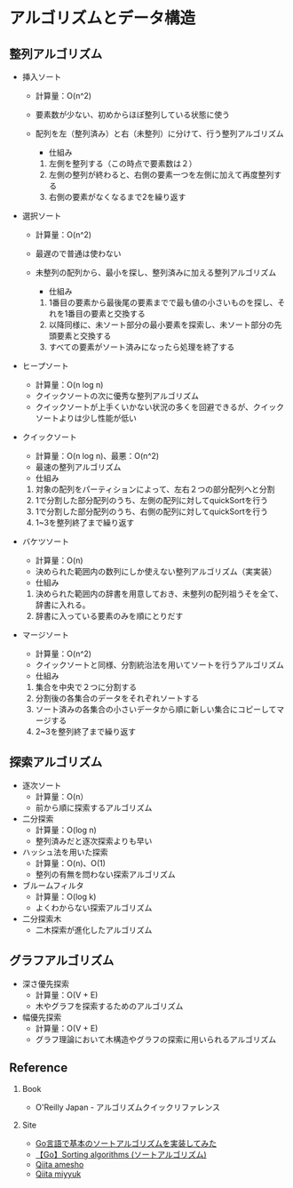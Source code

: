 # アルゴリズムとデータ構造

## 整列アルゴリズム

- 挿入ソート

  - 計算量：O(n^2)

  - 要素数が少ない、初めからほぼ整列している状態に使う

  - 配列を左（整列済み）と右（未整列）に分けて、行う整列アルゴリズム

    - 仕組み

    1. 左側を整列する（この時点で要素数は２）
    2. 左側の整列が終わると、右側の要素一つを左側に加えて再度整列する
    3. 右側の要素がなくなるまで2を繰り返す

- 選択ソート

  - 計算量：O(n^2)

  - 最遅ので普通は使わない

  - 未整列の配列から、最小を探し、整列済みに加える整列アルゴリズム

    - 仕組み

    1. 1番目の要素から最後尾の要素までで最も値の小さいものを探し、それを1番目の要素と交換する
    2. 以降同様に、未ソート部分の最小要素を探索し、未ソート部分の先頭要素と交換する
    3. すべての要素がソート済みになったら処理を終了する

- ヒープソート

  - 計算量：O(n log n)
  - クイックソートの次に優秀な整列アルゴリズム
  - クイックソートが上手くいかない状況の多くを回避できるが、クイックソートよりは少し性能が低い

- クイックソート

  - 計算量：O(n log n)、最悪：O(n^2)
  - 最速の整列アルゴリズム
  - 仕組み

  1. 対象の配列をパーティションによって、左右２つの部分配列へと分割
  2. 1で分割した部分配列のうち、左側の配列に対してquickSortを行う
  3. 1で分割した部分配列のうち、右側の配列に対してquickSortを行う
  4. 1~3を整列終了まで繰り返す

- バケツソート

  - 計算量：O(n)
  - 決められた範囲内の数列にしか使えない整列アルゴリズム（実実装）
  - 仕組み

  1. 決められた範囲内の辞書を用意しておき、未整列の配列祖うそを全て、辞書に入れる。
  2. 辞書に入っている要素のみを順にとりだす

- マージソート

  - 計算量：O(n^2)
  - クイックソートと同様、分割統治法を用いてソートを行うアルゴリズム
  - 仕組み

  1. 集合を中央で２つに分割する
  2. 分割後の各集合のデータをそれぞれソートする
  3. ソート済みの各集合の小さいデータから順に新しい集合にコピーしてマージする
  4. 2~3を整列終了まで繰り返す



## 探索アルゴリズム

- 逐次ソート
  - 計算量：O(n）
  - 前から順に探索するアルゴリズム
- 二分探索
  - 計算量：O(log n)
  - 整列済みだと逐次探索よりも早い
- ハッシュ法を用いた探索
  - 計算量：O(n)、O(1)
  - 整列の有無を問わない探索アルゴリズム
- ブルームフィルタ
  - 計算量：O(log k)
  - よくわからない探索アルゴリズム
- 二分探索木
  - 二木探索が進化したアルゴリズム



## グラフアルゴリズム

- 深さ優先探索
  - 計算量：O(V + E)
  - 木やグラフを探索するためのアルゴリズム
- 幅優先探索
  - 計算量：O(V + E)
  - グラフ理論において木構造やグラフの探索に用いられるアルゴリズム


## Reference

1. Book
   - O'Reilly Japan - アルゴリズムクイックリファレンス

2. Site
   - [Go言語で基本のソートアルゴリズムを実装してみた][1]
   - [【Go】Sorting algorithms (ソートアルゴリズム)][2]
   - [Qiita amesho][3]
   - [Qiita miyyuk][4]

<!--LINK-->

[1]:https://blog.lab.sugimototatsuo.com/entry/2022/05/07/114032
[2]:https://qiita.com/miyyuk/items/85c2ed8176e9bdf7e677
[3]:https://qiita.com/amesho
[4]:https://qiita.com/miyyuk
